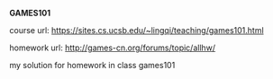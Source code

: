 **GAMES101**

course url: https://sites.cs.ucsb.edu/~lingqi/teaching/games101.html

homework url: http://games-cn.org/forums/topic/allhw/

my solution for homework in class games101
